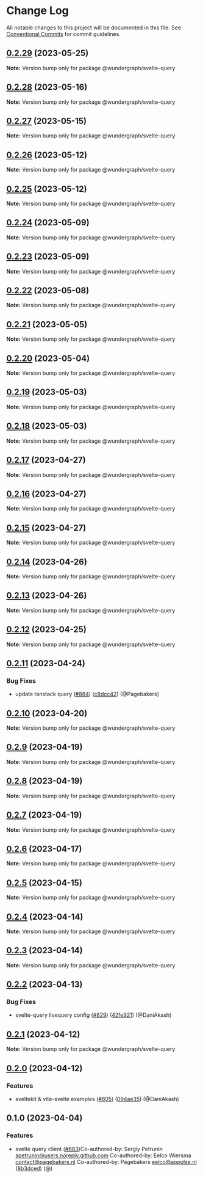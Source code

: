 # Change Log

All notable changes to this project will be documented in this file.
See [Conventional Commits](https://conventionalcommits.org) for commit guidelines.

## [0.2.29](https://github.com/wundergraph/wundergraph/compare/@wundergraph/svelte-query@0.2.28...@wundergraph/svelte-query@0.2.29) (2023-05-25)

**Note:** Version bump only for package @wundergraph/svelte-query

## [0.2.28](https://github.com/wundergraph/wundergraph/compare/@wundergraph/svelte-query@0.2.27...@wundergraph/svelte-query@0.2.28) (2023-05-16)

**Note:** Version bump only for package @wundergraph/svelte-query

## [0.2.27](https://github.com/wundergraph/wundergraph/compare/@wundergraph/svelte-query@0.2.26...@wundergraph/svelte-query@0.2.27) (2023-05-15)

**Note:** Version bump only for package @wundergraph/svelte-query

## [0.2.26](https://github.com/wundergraph/wundergraph/compare/@wundergraph/svelte-query@0.2.25...@wundergraph/svelte-query@0.2.26) (2023-05-12)

**Note:** Version bump only for package @wundergraph/svelte-query

## [0.2.25](https://github.com/wundergraph/wundergraph/compare/@wundergraph/svelte-query@0.2.24...@wundergraph/svelte-query@0.2.25) (2023-05-12)

**Note:** Version bump only for package @wundergraph/svelte-query

## [0.2.24](https://github.com/wundergraph/wundergraph/compare/@wundergraph/svelte-query@0.2.23...@wundergraph/svelte-query@0.2.24) (2023-05-09)

**Note:** Version bump only for package @wundergraph/svelte-query

## [0.2.23](https://github.com/wundergraph/wundergraph/compare/@wundergraph/svelte-query@0.2.22...@wundergraph/svelte-query@0.2.23) (2023-05-09)

**Note:** Version bump only for package @wundergraph/svelte-query

## [0.2.22](https://github.com/wundergraph/wundergraph/compare/@wundergraph/svelte-query@0.2.21...@wundergraph/svelte-query@0.2.22) (2023-05-08)

**Note:** Version bump only for package @wundergraph/svelte-query

## [0.2.21](https://github.com/wundergraph/wundergraph/compare/@wundergraph/svelte-query@0.2.20...@wundergraph/svelte-query@0.2.21) (2023-05-05)

**Note:** Version bump only for package @wundergraph/svelte-query

## [0.2.20](https://github.com/wundergraph/wundergraph/compare/@wundergraph/svelte-query@0.2.19...@wundergraph/svelte-query@0.2.20) (2023-05-04)

**Note:** Version bump only for package @wundergraph/svelte-query

## [0.2.19](https://github.com/wundergraph/wundergraph/compare/@wundergraph/svelte-query@0.2.18...@wundergraph/svelte-query@0.2.19) (2023-05-03)

**Note:** Version bump only for package @wundergraph/svelte-query

## [0.2.18](https://github.com/wundergraph/wundergraph/compare/@wundergraph/svelte-query@0.2.17...@wundergraph/svelte-query@0.2.18) (2023-05-03)

**Note:** Version bump only for package @wundergraph/svelte-query

## [0.2.17](https://github.com/wundergraph/wundergraph/compare/@wundergraph/svelte-query@0.2.16...@wundergraph/svelte-query@0.2.17) (2023-04-27)

**Note:** Version bump only for package @wundergraph/svelte-query

## [0.2.16](https://github.com/wundergraph/wundergraph/compare/@wundergraph/svelte-query@0.2.15...@wundergraph/svelte-query@0.2.16) (2023-04-27)

**Note:** Version bump only for package @wundergraph/svelte-query

## [0.2.15](https://github.com/wundergraph/wundergraph/compare/@wundergraph/svelte-query@0.2.14...@wundergraph/svelte-query@0.2.15) (2023-04-27)

**Note:** Version bump only for package @wundergraph/svelte-query

## [0.2.14](https://github.com/wundergraph/wundergraph/compare/@wundergraph/svelte-query@0.2.13...@wundergraph/svelte-query@0.2.14) (2023-04-26)

**Note:** Version bump only for package @wundergraph/svelte-query

## [0.2.13](https://github.com/wundergraph/wundergraph/compare/@wundergraph/svelte-query@0.2.12...@wundergraph/svelte-query@0.2.13) (2023-04-26)

**Note:** Version bump only for package @wundergraph/svelte-query

## [0.2.12](https://github.com/wundergraph/wundergraph/compare/@wundergraph/svelte-query@0.2.11...@wundergraph/svelte-query@0.2.12) (2023-04-25)

**Note:** Version bump only for package @wundergraph/svelte-query

## [0.2.11](https://github.com/wundergraph/wundergraph/compare/@wundergraph/svelte-query@0.2.10...@wundergraph/svelte-query@0.2.11) (2023-04-24)

### Bug Fixes

* update tanstack query ([#884](https://github.com/wundergraph/wundergraph/issues/884)) ([c8dcc42](https://github.com/wundergraph/wundergraph/commit/c8dcc42526af696df2636b7e861c227feb03a872)) (@Pagebakers)

## [0.2.10](https://github.com/wundergraph/wundergraph/compare/@wundergraph/svelte-query@0.2.9...@wundergraph/svelte-query@0.2.10) (2023-04-20)

**Note:** Version bump only for package @wundergraph/svelte-query

## [0.2.9](https://github.com/wundergraph/wundergraph/compare/@wundergraph/svelte-query@0.2.8...@wundergraph/svelte-query@0.2.9) (2023-04-19)

**Note:** Version bump only for package @wundergraph/svelte-query

## [0.2.8](https://github.com/wundergraph/wundergraph/compare/@wundergraph/svelte-query@0.2.7...@wundergraph/svelte-query@0.2.8) (2023-04-19)

**Note:** Version bump only for package @wundergraph/svelte-query

## [0.2.7](https://github.com/wundergraph/wundergraph/compare/@wundergraph/svelte-query@0.2.6...@wundergraph/svelte-query@0.2.7) (2023-04-19)

**Note:** Version bump only for package @wundergraph/svelte-query

## [0.2.6](https://github.com/wundergraph/wundergraph/compare/@wundergraph/svelte-query@0.2.5...@wundergraph/svelte-query@0.2.6) (2023-04-17)

**Note:** Version bump only for package @wundergraph/svelte-query

## [0.2.5](https://github.com/wundergraph/wundergraph/compare/@wundergraph/svelte-query@0.2.4...@wundergraph/svelte-query@0.2.5) (2023-04-15)

**Note:** Version bump only for package @wundergraph/svelte-query

## [0.2.4](https://github.com/wundergraph/wundergraph/compare/@wundergraph/svelte-query@0.2.3...@wundergraph/svelte-query@0.2.4) (2023-04-14)

**Note:** Version bump only for package @wundergraph/svelte-query

## [0.2.3](https://github.com/wundergraph/wundergraph/compare/@wundergraph/svelte-query@0.2.2...@wundergraph/svelte-query@0.2.3) (2023-04-14)

**Note:** Version bump only for package @wundergraph/svelte-query

## [0.2.2](https://github.com/wundergraph/wundergraph/compare/@wundergraph/svelte-query@0.2.1...@wundergraph/svelte-query@0.2.2) (2023-04-13)

### Bug Fixes

* svelte-query livequery config ([#829](https://github.com/wundergraph/wundergraph/issues/829)) ([42fe921](https://github.com/wundergraph/wundergraph/commit/42fe9219ae7bcd9dd87ce56b298bf57b2bbbcd2c)) (@DaniAkash)

## [0.2.1](https://github.com/wundergraph/wundergraph/compare/@wundergraph/svelte-query@0.2.0...@wundergraph/svelte-query@0.2.1) (2023-04-12)

**Note:** Version bump only for package @wundergraph/svelte-query

## [0.2.0](https://github.com/wundergraph/wundergraph/compare/@wundergraph/svelte-query@0.1.0...@wundergraph/svelte-query@0.2.0) (2023-04-12)

### Features

* sveltekit & vite-svelte examples ([#805](https://github.com/wundergraph/wundergraph/issues/805)) ([094ae35](https://github.com/wundergraph/wundergraph/commit/094ae35d0b1fc3acd2aca2b952309367876c73d4)) (@DaniAkash)

## 0.1.0 (2023-04-04)

### Features

* svelte query client ([#683](https://github.com/wundergraph/wundergraph/issues/683))Co-authored-by: Sergiy Petrunin <spetrunin@users.noreply.github.com> Co-authored-by: Eelco Wiersma <contact@pagebakers.nl> Co-authored-by: Pagebakers <eelco@appulse.nl> ([8b3dced](https://github.com/wundergraph/wundergraph/commit/8b3dced965c7da47a31edd852ca1416e34d570fb)) (@)
